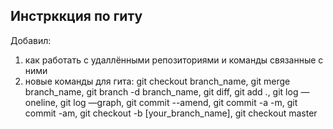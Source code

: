 ## Инстрккция по гиту
Добавил:
1. как работать с удаллёнными репозиториями и команды связанные с ними
2. новые команды для гита: git checkout branch_name, git merge branch_name, git branch -d branch_name, git diff, git add ., git log —oneline, git log —graph, git commit --amend, git commit -a -m, git commit -am, git checkout -b [your_branch_name], git checkout master

